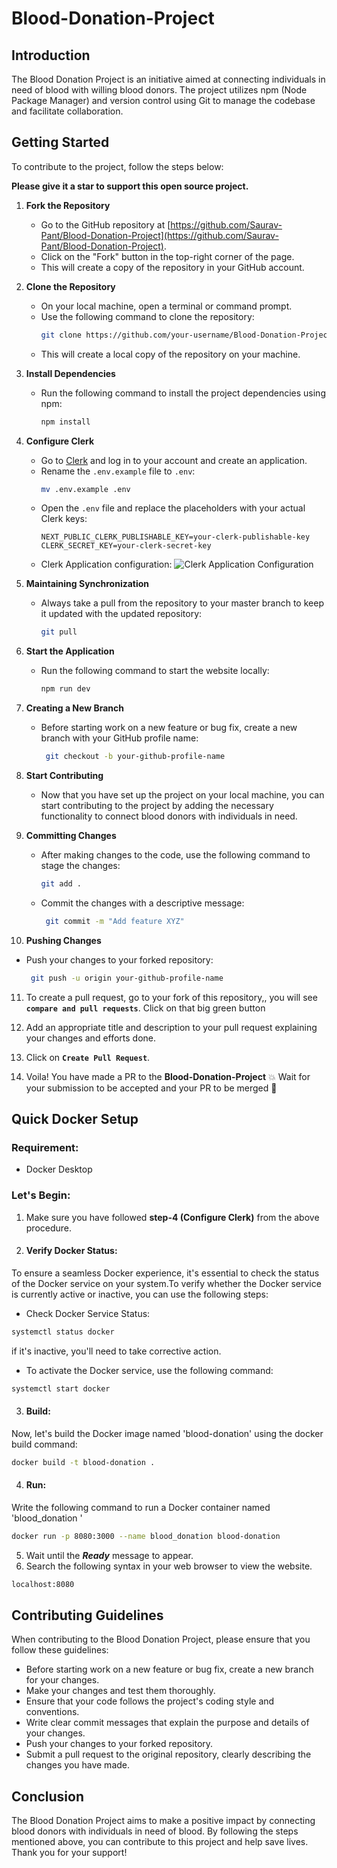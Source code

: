 # Blood-Donation-Project

## Introduction

The Blood Donation Project is an initiative aimed at connecting individuals in need of blood with willing blood donors. The project utilizes npm (Node Package Manager) and version control using Git to manage the codebase and facilitate collaboration.

## Getting Started

To contribute to the project, follow the steps below:

**Please give it a star to support this open source project.**


1. **Fork the Repository**

   - Go to the GitHub repository at [https://github.com/Saurav-Pant/Blood-Donation-Project](https://github.com/Saurav-Pant/Blood-Donation-Project).
   - Click on the "Fork" button in the top-right corner of the page.
   - This will create a copy of the repository in your GitHub account.

2. **Clone the Repository**

   - On your local machine, open a terminal or command prompt.
   - Use the following command to clone the repository:
     ```bash
     git clone https://github.com/your-username/Blood-Donation-Project.git
     ```
   - This will create a local copy of the repository on your machine.

3. **Install Dependencies**

   - Run the following command to install the project dependencies using npm:
     ```bash
     npm install
     ```

4. **Configure Clerk**

   - Go to [Clerk](https://clerk.com/) and log in to your account and create an application.
   - Rename the `.env.example` file to `.env`:
     ```bash
     mv .env.example .env
     ```
   - Open the `.env` file and replace the placeholders with your actual Clerk keys:
     ```
     NEXT_PUBLIC_CLERK_PUBLISHABLE_KEY=your-clerk-publishable-key
     CLERK_SECRET_KEY=your-clerk-secret-key
     ```
   - Clerk Application configuration:
     ![Clerk Application Configuration ](./asset/clerk.png)

5. **Maintaining Synchronization**

   - Always take a pull from the repository to your master branch to keep it updated with the updated repository:
     ```bash
     git pull
     ```

6. **Start the Application**

   - Run the following command to start the website locally:
     ```bash
     npm run dev
     ```

7. **Creating a New Branch**

   - Before starting work on a new feature or bug fix, create a new branch with your GitHub profile name:

     ```bash
      git checkout -b your-github-profile-name
     ```

8. **Start Contributing**

   - Now that you have set up the project on your local machine, you can start contributing to the project by adding the necessary functionality to connect blood donors with individuals in need.

9. **Committing Changes**

   - After making changes to the code, use the following command to stage the changes:

     ```bash
     git add .
     ```

   - Commit the changes with a descriptive message:

     ```bash
      git commit -m "Add feature XYZ"
     ```

10. **Pushing Changes**

   - Push your changes to your forked repository:
     ```bash
      git push -u origin your-github-profile-name
     ```

11. To create a pull request, go to your fork of this repository,, you will see **`compare and pull requests`**. Click on that big green button

12. Add an appropriate title and description to your pull request explaining your changes and efforts done.

13. Click on **`Create Pull Request`**.

14. Voila! You have made a PR to the **Blood-Donation-Project** 💥 Wait for your submission to be accepted and your PR to be merged 🎉
    
## Quick Docker Setup
### Requirement:

* Docker Desktop
  
### Let's Begin:
1. Make sure you have followed **step-4 (Configure Clerk)** from the above procedure.
2. #### Verify Docker Status:
To ensure a seamless Docker experience, it's essential to check the status of the Docker service on your system.To verify whether the Docker service is currently active or inactive, you can use the following steps:
* Check Docker Service Status:
```bash
systemctl status docker
```
if it's inactive, you'll need to take corrective action.

* To activate the Docker service, use the following command:
```bash
systemctl start docker
```
3. #### Build:
Now, let's build the Docker image named 'blood-donation' using the docker build command:
```bash
docker build -t blood-donation .
```
4. #### Run:
Write the following command to run a Docker container named 'blood_donation '
```bash
docker run -p 8080:3000 --name blood_donation blood-donation
```
5. Wait until the ***Ready*** message to appear.
6. Search the following syntax in your web browser to view the website.
```bash
localhost:8080
```

## Contributing Guidelines

When contributing to the Blood Donation Project, please ensure that you follow these guidelines:

- Before starting work on a new feature or bug fix, create a new branch for your changes.
- Make your changes and test them thoroughly.
- Ensure that your code follows the project's coding style and conventions.
- Write clear commit messages that explain the purpose and details of your changes.
- Push your changes to your forked repository.
- Submit a pull request to the original repository, clearly describing the changes you have made.

## Conclusion

The Blood Donation Project aims to make a positive impact by connecting blood donors with individuals in need of blood. By following the steps mentioned above, you can contribute to this project and help save lives. Thank you for your support!
